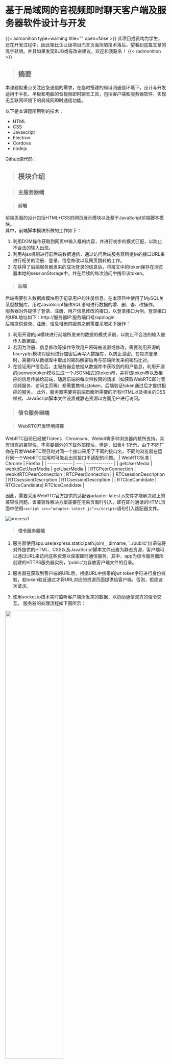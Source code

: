 # 基于局域网的音视频即时聊天客户端及服务器软件设计与开发


{{< admonition type=warning title="" open=false >}}
此项目成员均为学生，还在开发过程中，因此相比企业级项目而言页面简陋技术落后，望看到这篇文章的高手轻喷。并且如果发现BUG或有改进建议，欢迎和我联系！
{{< /admonition >}}

> ## 摘要
本课题拟重点关注应急通信的需求，在临时搭建的局域网通信环境下，设计与开发适用于手机、平板和电脑的音视频即时聊天工具，包括客户端和服务器软件，实现无互联网环境下的局域网即时通信功能。

以下是本课题所用到的技术：

- HTML
- CSS
- Javascript
- Electron
- Cordova
- nodejs

Github源代码：

> ## 模块介绍

> ### 主服务器端

> #### 前端

前端页面的设计包括HTML+CSS的网页展示模块以及基于JavaScript前端脚本模块。  
其中，前端脚本模块所做的工作如下：

1. 利用DOM操作获取到网页中输入框的内容，并进行初步的模式匹配，以防止不合法的输入出现。
2. 利用Ajax机制进行前后端数据通信，通过访问后端服务器所提供的接口URL来进行相关的注册、登录、信息修改以及网页跳转的工作。
3. 在获得了后端服务器发来的成功登录的信息后，将报文中的token保存在浏览器本地的sessionStorage中，并在后续的每次访问中携带该token。

> #### 后端

后端需要引入数据库模块用于记录用户的注册信息。在本项目中使用了MySQL关系型数据库，用过JavaScript操作SQL语句进行数据的增、删、查、改操作。  
服务器对外提供了登录、注册、用户信息修改的接口，以登录接口为例，登录接口的URL地址如下：http://服务器IP:服务端口号/api/login  
后端提供登录、注册、信息增删的服务之前需要采取如下操作：

1. 利用开源的joi模块进行前端所发来的数据的模式识别，以防止不合法的输入被传入数据库。
2. 若因为注册、信息修改等操作导致用户密码被设置或修改，需要利用开源的bscryptjs模块对密码进行加密后再写入数据库，以防止泄密。在每次登录时，需要将从数据库中取出的密码解密后再与前端所发来的密码比对。
3. 在验证用户信息后，主服务器会依据从数据库中获取到的用户信息，利用开源的jsonwebtoken模块生成一个JSON格式的token串，并将该token串以及相应的信息传输给前端，随后前端的每次带权限的请求（如获取WebRTC即时音视频服务、访问主页等）都需要携带此token，后端验证token通过后才提供相应的服务。
此外，服务器需要将前端页面所需要的所有HTML以及相关的CSS样式、JavaScript脚本文件设置成静态资源以方面用户进行访问。

> ### 信令服务器端

> #### WebRTC开发环境搭建

WebRTC目前已经被Trident、Chromium、Webkit等多种浏览器内核所支持，具有很高的兼容性，不需要额外的下载外部模块。但是，如表4-1所示，由于不同厂商在开发WebRTC项目时对同一个接口采用了不同的接口名，不同的浏览器在运行同一个WebRTC应用时可能会出现接口不适配的问题。
| WebRTC标准 |	Chrome |	Firefox |
| ------------ | --- | ------------- | 
| getUserMedia |	webkitGetUserMedia |	getUserMedia |
| RTCPeerConnection |	webkitRTCPeerConnection |	RTCPeerConnection |
| RTCsessionDescription |	RTCsessionDescription |	RTCsessionDescription |
| RTCIceCandidate |	RTCIceCandidate|	RTCIceCandidate |


因此，需要采用WebRTC官方提供的适配器adapter-latest.js文件才能解决如上的兼容性问题。该兼容性解决方案需要在渲染页面时引入，即在即时通话的HTML页面中使用`<script src="adapter-latest.js"></script>`语句引入适配器文件。

![process1](/images/process1.png)

> #### 信令服务器端

1. 服务器使用app.use(express.static(path.join(__dirname, '../public')))语句将对外提供的HTML、CSS以及JavaScript脚本文件设置为静态资源，客户端可以通过URL来访问这些资源以获取即时通信服务。其中，app为信令服务器所创建的HTTPS服务器实例，‘public’为存放客户端文件的目录。

2. 服务器在获取到客户端的URL后，根据URL中携带的jwt token字符进行身份校验，若token验证通过才将URL对应的资源页面提供给客户端，否则，拒绝这次请求。

3. 使用socket.io技术实时监听客户端所发来的数据，以协助通信双方的信令交互。
服务器的处理流程如下图所示：

 <img src='/images/process2.jpg' width='60%' >

> #### 浏览器前端

浏览器前端的所需要完成功能则相对较多，包括获取音视频流、协商通信配置、建立P2P连接等，按照顺序可以分为以下几个步骤：
1. 获取客户端本地的音视频流
由于针对不同的客户端以及浏览器会有不同的硬件设备，需要为这些不同的设备或浏览器提供兼容性的解决方案，因此需要引入由WebRTC官方提供的适配器模块
adapter.js。随后通过getUserMedia函数获取音视频流。

2. 建立PeerConnection对象
在客户端的JavaScript脚本内创建PeerConnection，由于创建、协调并维持通信双方的连接。随后，将PeerConnection的ontrack成员方法与远程视频流绑定，将
PeerConnection的addStream成员方法与本地视频流绑定。

3. 加入房间
在访问即时音视频通信服务中，会在get请求中附带room参数，在成功获取到服务后，前端会向信令服务器使用socket.io的emit函数发送一个名为rooms的事件，事
件携带的数据为get请求中room的参数。  
服务器监听到rooms事件后，会将该客户加入值为room的房间，随后，该客户的所有信令信息仅在值为room的房间中转发。

4. 协商会话描述配置
受限于通信双方的硬件设置等因素的影响，在正式通信之前通信双方需要协商通信的配置信息。主叫向被叫发送PeerConnection的成员变量 localDescription，被
叫通过使用PeerConnection的成员方法setRemoteDescription来实现主叫与被叫之间的会话描述配置。  
客户端通过socket.io的emit函数发送一个名为message的事件，事件携带的参数为localDescription。

5. 协商连接双方的网络信息
由于通信双方可能处于NAT网络之后，需要通过ICE服务器提供的内网穿透服务才能正式建立连接，因此通信双方之间需要发送RTCIceCandidate这一对象，该对象包
含的属性包括本地IP地址、公网IP地址等等所有相关网络配置信息。  
该配置信息的发送是基于socke.io发送的名为message的事件来实现。

6. 建立P2P连接
主叫通过调用PeerConnection的成员方法createOffer向被叫发起建立连接请求，被叫收到请求后可以拒绝这个请求或调用PeerConnection的成员方法createAnswer
来响应这个请求。  
主叫与被叫所发送的信息都是基于socket.io的emit函数来发送一个名为message的事件。

> ### 移动端

由于项目基于web开发，所以选择cordova框架进行打包移植。打包的流程大致如下：

1. 相关的环境配置

2. 创造cordova项目

3. 在项目中添加移动端平台

4. 将前端页面文件移入www文件夹

5. 将页面布局调整以适应手机大小

6. 在config.xml中修改权限解决跨域问题

7. 生成app

8. 后续实机调试

> ## 核心代码

> ### 注册和登录

> #### 前端
为按钮绑定ajax事件将用户输入的信息传到后端，根据后端返回信息决定下一步。
```Javascript
const ip = '192.168.101.108';
let login_btn = document.getElementById('login_btn');
let id = document.getElementById('id');
let password = document.getElementById('password');
$('#login_btn').on('click', function () {
    var params = 'id=' + id.value + '&password=' + password.value;
    console.log("clicked login")
    $.ajax({
        type: 'post',
        url: 'http://' + ip + ':3007/api/login',
        contentType: 'application/x-www-form-urlencoded',
        data: params,
        success: function (result) {
            window.localStorage.setItem(result.id, result.id);
            sessionStorage.name = result.name;
            sessionStorage.id = result.id;
            sessionStorage.serverIP = result.serverIP;
            if (result.status === 0) {
                alert("登录成功,跳转至主界面");
                window.location.href = "./HomePage.html";
            }
            else
                alert(result.message);
        }
    })
})
let register = document.getElementById('register');
let Rid = document.getElementById('Rid');
let Rname = document.getElementById('Rname');
let Rpassword = document.getElementById('Rpassword');
$('#register').on('click',function () {
    var params = "id=" + Rid.value + "&password=" + Rpassword.value + "&name=" + Rname.value;
    console.log(params)
    console.log('http://' + ip + ':3007/api/reguser')
    $.ajax({
        type: 'post',
        url: 'http://' + ip + ':3007/api/reguser',
        contentType: 'application/x-www-form-urlencoded',
        data: params,
    }).then(result => {
        if (result.status === 0) {
            alert("注册成功,点击回到登陆界面");
            window.location.reload()
        }
        else {
            alert(result.message);  
        }
    })
    .catch(err=>{
        console.log("failure:",err)
        alert('something wrong')
    })
})

```

> #### 后端
在数据库中检索用户输入信息并执行相关操作
```Javascript
exports.regUser = (req, res) => {
  // 获取客户端提交到服务器的用户信息
  const userinfo = req.body;

  // 定义 SQL 语句，查询用户名是否被占用
  const sqlStr = 'select * from users where id=?';
  db.query(sqlStr, userinfo.id, (err, results) => {
    // 执行 SQL 语句失败
    if (err) {
      return res.cc(err);
    }
    // 判断用户名是否被占用
    if (results.length > 0) {
      return res.cc('用户名被占用，请更换其他用户名！', 2);
    }
    // 调用 bcrypt.hashSync() 对密码进行加密
    userinfo.password = bcrypt.hashSync(userinfo.password, 10);

    // 定义插入新用户的 SQL 语句
    const sql = 'insert into users set ?';
    // 调用 db.query() 执行 SQL 语句
    db.query(sql, { id: userinfo.id, password: userinfo.password, name: userinfo.name }, (err, results) => {
      // 判断 SQL 语句是否执行成功
      // if (err) return res.send({ status: 1, message: err.message })
      if (err) return res.cc(err);
      // 判断影响行数是否为 1
      if (results.affectedRows !== 1) return res.cc('注册用户失败，请稍后再试！', 1);
      // 注册用户成功
      res.cc('注册成功！', 0, 'http://' + ip + ':3007');
    })
  })
}

// 登录的处理函数
exports.login = (req, res) => {
  console.log("login post received!")
  const userinfo = req.body;
  console.log(userinfo)
  const sql = 'select * from users where id = ?';
  db.query(sql, userinfo.id, (err, results) => {
    if (err) {
      console.log("error!")
      return res.cc(err);
    }
    if (results.length !== 1) return res.cc('登陆失败');

    //比较密码是否正确
    const compare = bcrypt.compareSync(userinfo.password, results[0].password);
    if (!compare) return res.cc('密码输入错误');
    //else return res.cc('登陆成功', 0);

    const user = { ...results[0], password: '', user_pic: '' };//...为展开运算符，将results[0]中所有元素赋给user
    //利用用户信息生成token
    const token = jwttoken.sign(user, jwtconfig.jwtSecretKey, { expiresIn: jwtconfig.expiresIn });//有效期为3小时
    res.send({
      status: 0,
      message: '登陆成功！',
      token: 'Bearer ' + token,
      url: 'http://' + ip + ':3007/HomePage.html',
      name: results[0].name,
      id: results[0].id,
      serverIP: ip
    })
  })
}

```

> ### 用户界面
通过socket实现用户列表的显示和更新
> #### 前端
```Javascript
socket.on("connect", () => {
    sessionStorage.socketID = socket.id;
    socket.emit('login', JSON.stringify({ 'id': sessionStorage.id, 'name': sessionStorage.name, 'sid': sessionStorage.socketID }));
});

socket.on('called', (data) => {
    var info = JSON.parse(data);
    console.log('this is info inside called:',info)
    if (info.calledID == sessionStorage.id) {
    console.log('Woops,it seems you are being called!')
    window.blur(); setTimeout(window.focus(), 100);
    var r = window.confirm('您正在被' + info.callingID + '呼叫！');
    if (r == false) {
        socket.emit('refuse', JSON.stringify({ 'name': sessionStorage.name, 'callingSid': info.callingSid }));
    }
    else {
        // window.open('https://' + sessionStorage.serverIP + ':8443/index.html?room=' + info.callingID+'&id='+sessionStorage.id);
        socket.emit('agree', info.callingSid);
        window.location.href='https://' + sessionStorage.serverIP + ':8443/index.html?room=' + info.callingID+'&id='+sessionStorage.id;
    }
    }
})

socket.on('refuse', (data) => {
    alert(data + '拒绝了您的通话请求！');
});

socket.on('agree', () => {
    console.log(1);
    
    // window.open('https://' + sessionStorage.serverIP + ':8443/index.html?room=' + sessionStorage.id+'&id='+sessionStorage.id);
    console.log('your invitation has been accepted!')
    window.location.href='https://' + sessionStorage.serverIP + ':8443/index.html?room=' + sessionStorage.id+'&id='+sessionStorage.id;
})
const socket = io(sessionStorage.serverIP + ':3007');
var table = document.getElementById('table');

socket.on('init', data => {
    for (var i = 0; i < data.length; i++) {
        if (data[i].id != sessionStorage.id) {
            var tr = document.createElement('tr');
            table.appendChild(tr);
            //创建Sid栏
            var td_sid = document.createElement('td');
            td_sid.innerHTML = data[i].sid;
            tr.appendChild(td_sid);
            //创建id栏
            var td_id = document.createElement('td');
            td_id.innerHTML = data[i].id;
            td_id.id = data[i].id;
            tr.appendChild(td_id);
            //创建name栏
            var td_name = document.createElement('td');
            td_name.innerHTML = data[i].name;
            tr.appendChild(td_name);
            //创建会话图标栏
            var td_RTC = document.createElement('td');
            //创建图标
            var button = document.createElement('button');
            button.addEventListener('click', () => {
                var data = JSON.stringify({ 'callingID': sessionStorage.id, 'calledID': td_id.id, 'callingSid': sessionStorage.socketID });
                socket.emit('calling', data);
            });
            var img = document.createElement('img');
            img.setAttribute('src', '../assets/images/camera.webp');
            img.setAttribute('height', '30px');
            button.appendChild(img);
            tr.appendChild(button);
        }
    }
})

socket.on('online', (data) => {
    var user = JSON.parse(data);
    if (user.id != sessionStorage.id) {
        //动态创建行
        var tr = document.createElement('tr');
        table.appendChild(tr);
        //创建Sid栏
        var td_sid = document.createElement('td');
        td_sid.innerHTML = user.sid;
        tr.appendChild(td_sid);
        //创建id栏
        var td_id = document.createElement('td');
        td_id.innerHTML = user.id;
        td_id.id = user.id;
        tr.appendChild(td_id);
        //创建name栏
        var td_name = document.createElement('td');
        td_name.innerHTML = user.name;
        tr.appendChild(td_name);
        //创建会话图标栏
        var td_RTC = document.createElement('td');
        //创建图标
        var button = document.createElement('button');
        button.addEventListener('click', () => {
            var data = JSON.stringify({ 'callingID': sessionStorage.id, 'calledID': td_id.id, 'callingSid': sessionStorage.socketID });
            socket.emit('calling', data);
        });
        var img = document.createElement('img');
        img.setAttribute('src', '../assets/images/camera.webp');
        img.setAttribute('height', '30px');
        button.appendChild(img);
        tr.appendChild(button);
    }
});

socket.on('offline', (data) => {
    const table = document.getElementById('table');
    for (var i = 1; i < table.rows.length; i++) {
        //console.log(table.rows[i].cells[0].innerHTML);
        if (table.rows[i].cells[0].innerHTML == data)
            table.deleteRow(i);
    }
});
```

> #### 后端

```Javascript
const { Server } = require("socket.io");
const io = new Server(httpServer, {
  cors: {
    origin: "*",
  }
});
io.on('connect', (socket) => {
  console.log(socket.id)
  io.to(socket.id).emit('init', L.toArray(l));
  socket.on('login', (data) => {
    const info = JSON.parse(data);
    console.log(info)
    l = L.append({ 'sid': info.sid, 'id': info.id, 'name': info.name }, l);//当io监听到有人登录 将sid、id和名字添加到list
    io.emit('online', data);
  })

  socket.on('disconnect', () => {
    io.emit('offline', socket.id);
    var a = L.toArray(l);
    for (var i = 0; i < a.length; i++) {  //监听到有人退出，从列表中把推出的用户信息删除
      if (a[i].sid === socket.id) {
        l = L.remove(i, 1, l);
        return;
      }
    }
  })

  socket.on('calling', (data) => {
    console.log('calling socket req received!',data)
    io.emit('called', data);
  });

  socket.on('refuse', (data) => {
    var info = JSON.parse(data);
    io.to(info.callingSid).emit('refuse', info.name); //
  });

  socket.on('agree', callingSid => {
    console.log(callingSid+`'s invitation has been accepted!`);
    io.to(callingSid).emit('agree');
  })
})
```

> ### 通话页面

> #### 前端

```Javascript
var localVideo;
var localStream;
var remoteVideo;
//用于WebRTC连接的类
var peerConnection;
var uuid;



//配置ice服务器
var peerConnectionConfig = {
    'iceServers': [
        { 'urls': 'stun:stun.stunprotocol.org:3478' },
        { 'urls': 'stun:stun.l.google.com:19302' },
    ]
};

function pageReady() {
    uuid = createUUID();
    console.log('this is uuid:',uuid);
    localVideo = document.getElementById('localVideo');
    remoteVideo = document.getElementById('remoteVideo');

    socket.on('message', (message) => {

        if (!peerConnection) start(false);

        var signal = JSON.parse(message);
        // Ignore messages from ourself
        if (signal.uuid == uuid) return;
        console.log(`this is signal.uuid:${signal.uuid}`);
        if (signal.sdp) {
            peerConnection.setRemoteDescription(new RTCSessionDescription(signal.sdp)).then(function () {
                // Only create answers in response to offers
                if (signal.sdp.type == 'offer') {
                    //如果收到的消息类型是offer请求，则创建一个响应来建立视频会话
                    peerConnection.createAnswer().then(createdDescription).catch(errorHandler);
                }
            }).catch(errorHandler);
        } else if (signal.ice) {
            peerConnection.addIceCandidate(new RTCIceCandidate(signal.ice)).catch(errorHandler);
        }
    })

    var constraints = {
        video: true,
        audio: false,
    };

    if (navigator.mediaDevices.getUserMedia) {
        console.log('yeah your device is ok~')
        navigator.mediaDevices.getUserMedia(constraints).then(getUserMediaSuccess).catch(errorHandler);
    } else {
        console.log('Your browser does not support getUserMedia API');
    }
}

//将得到的视频流赋值给全局变量
function getUserMediaSuccess(stream) {
    localStream = stream;
    localVideo.srcObject = stream;
}

//前端界面start按钮绑定的事件，若点击start按钮，则执行start函数，传入参数为true，参数名为isCaller
function start(isCaller) {
    peerConnection = new RTCPeerConnection(peerConnectionConfig);
    //onicecandidate是一个回调函数，用于监听访问者的ice candidate，
    //客户端上传自己的ice candidate，以便stun服务器协助通信
    peerConnection.onicecandidate = gotIceCandidate;
    peerConnection.ontrack = gotRemoteStream;
    if(localStream) peerConnection.addStream(localStream);

    //若isCaller的值为true，则执行createOffer函数，向被叫发送视频连接请求
    if (isCaller) {
        peerConnection.createOffer().then(createdDescription).catch(errorHandler);
    }
}

function gotMessageFromServer(message) {
    //若peerConnection变量还未创建，说明不是主叫，则通过start函数创建一个peerConnection变量来响应可能到来的offer请求
    if (!peerConnection) start(false);

    var signal = JSON.parse(message.data);

    // Ignore messages from ourself
    if (signal.uuid == uuid) return;

    if (signal.sdp) {
        peerConnection.setRemoteDescription(new RTCSessionDescription(signal.sdp)).then(function () {
            // Only create answers in response to offers
            if (signal.sdp.type == 'offer') {
                //如果收到的消息类型是offer请求，则创建一个响应来建立视频会话
                peerConnection.createAnswer().then(createdDescription).catch(errorHandler);
            }
        }).catch(errorHandler);
    } else if (signal.ice) {
        peerConnection.addIceCandidate(new RTCIceCandidate(signal.ice)).catch(errorHandler);
    }
}

function gotIceCandidate(event) {
    if (event.candidate != null) {
        socket.emit('message', JSON.stringify({ 'ice': event.candidate, 'uuid': uuid, 'rooms': room }));
    }
}

function createdDescription(description) {
    peerConnection.setLocalDescription(description).then(function () {
        socket.emit('message', JSON.stringify({ 'sdp': peerConnection.localDescription, 'uuid': uuid, 'rooms': room }));
    });
}

function gotRemoteStream(event) {
    console.log('got remote stream');
    remoteVideo.srcObject = event.streams[0];
    console.log(remoteVideo.srcObject)
}

function errorHandler(error) {
    alert(error.toString())
    console.log(error);
}

// Taken from http://stackoverflow.com/a/105074/515584
// Strictly speaking, it's not a real UUID, but it gets the job done here
function createUUID() {
    function s4() {
        return Math.floor((1 + Math.random()) * 0x10000).toString(16).substring(1);
    }

    


    return s4() + s4() + '-' + s4() + '-' + s4() + '-' + s4() + '-' + s4() + s4() + s4();
}

```

> #### 后端

```Javascript
const HTTPS_PORT = 8443;
const fs = require('fs');

const serverConfig = {
  key: fs.readFileSync('key.pem'),
  cert: fs.readFileSync('cert.pem'),
};

// ----------------------------------------------------------------------------------------

var express = require('express');
const app = express();
const https = require('https');
// const httpsServer = https.createServer(serverConfig, handleRequest);
const httpsServer = https.createServer(serverConfig, app);
const { Server } = require('socket.io');
const io = new Server(httpsServer);
//io.listen(httpsServer).sockets;
const path = require('path')
app.use(express.static(path.join(__dirname, '../public')));
// ----------------------------------------------------------------------------------------

// Create a server for handling websocket calls
//const io = new WebSocketServer({ server: httpsServer });
const os=require('os')
function getIpAddress() {
  var interfaces = os.networkInterfaces() //获取网络接口
  for (var dev in interfaces) {
    let iface = interfaces[dev]
    for (let i = 0; i < iface.length; i++) {
      let { family, address, internal } = iface[i]
      if (dev.search('WLAN')!=-1&&family === 'IPv4' && address !== '127.0.0.1' && !internal) {
        return address
      }
    }
  }
}
const ip=getIpAddress()
io.on('connection', function (socket) {
  // const sockets = io.allSockets();
  // console.log(sockets);
  // const sockets = io.fetchSockets();
  // for (const socket of sockets)
  //   console.log(socket.id);

  socket.on('txt_message', function (message) {
    console.log('socket.txt_message triggered in server.js')

    io.to(message.rooms).emit('receiveMsg', message);
  });

  socket.on('error', (err) => {
    console.log(err);
  })

  socket.on('rooms', function (rooms) {
    var count = 0;
    var message = JSON.parse(rooms);
    socket.join(message.rooms);
    console.log(socket.id + '成功加入' + message.rooms);
    io.in(message.rooms).allSockets().then(items => {
      items.forEach(item => {
        count = count + 1;
      })
    });
    console.log(count);
  })

  socket.on("disconnect", async () => {
    const sockets = await io.fetchSockets();
    for (const socket of sockets)
      console.log(socket.id);
  });
  socket.on('message',(msg)=>{
    console.log('server received message event')
    var data=JSON.parse(msg)
    io.to(data.rooms).emit('message',msg)
    // console.log(JSON.parse(msg))
  })
});


httpsServer.listen(HTTPS_PORT, ip);
console.log(`Server running. Visit https://${ip}:` + HTTPS_PORT + ' in Firefox/Chrome'
);

```

> ## 成品效果

> ### pc端
![登录界面](/images/Project1/login.jpg)

![界面](/images/Project1/interface.jpg)

![被呼叫](/images/Project1/pc_called.PNG)

> ### 移动端

![登录界面1](/images/Project1/pixel_login.jpg)
![界面1](/images/Project1/pixel_user_interface.png)
![被呼叫1](/images/Project1/pixel_called.jpg)
![通话界面1](/images/Project1/pixel_chatroom.jpg)


